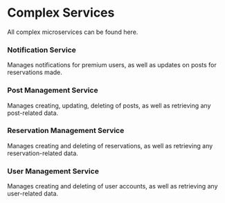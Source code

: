 # Complex Services

All complex microservices can be found here.

### Notification Service
Manages notifications for premium users, as well as updates on posts for reservations made.

### Post Management Service
Manages creating, updating, deleting of posts, as well as retrieving any post-related data.

### Reservation Management Service
Manages creating and deleting of reservations, as well as retrieving any reservation-related data.

### User Management Service
Manages creating and deleting of user accounts, as well as retrieving any user-related data.

